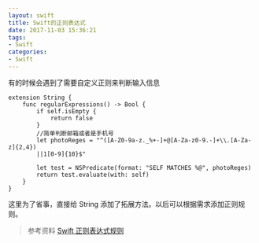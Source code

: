 ```yaml
---
layout: swift
title: Swift的正则表达式
date: 2017-11-03 15:36:21
tags: 
- Swift
categories: 
- Swift
---
```

有的时候会遇到了需要自定义正则来判断输入信息  
<!-- more -->

```
extension String {
    func regularExpressions() -> Bool {
        if self.isEmpty {
            return false
        }
        //简单判断邮箱或者是手机号
        let photoReges = "^([A-Z0-9a-z._%+-]+@[A-Za-z0-9.-]+\\.[A-Za-z]{2,4})
        ||1[0-9]{10}$"
        
        let test = NSPredicate(format: "SELF MATCHES %@", photoReges)
        return test.evaluate(with: self)
    }
}
```
这里为了省事，直接给 String 添加了拓展方法。以后可以根据需求添加正则规则。
<br>
>参考资料
>[Swift 正则表达式规则](http://www.jianshu.com/p/d569dc998073)